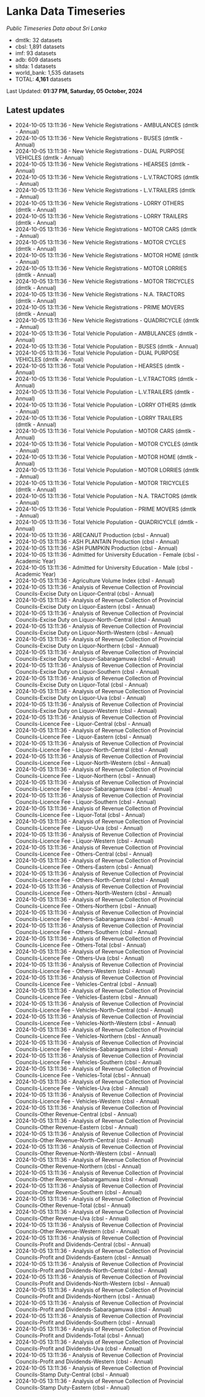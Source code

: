 # Lanka Data Timeseries
*Public Timeseries Data about Sri Lanka*

* dmtlk: 32 datasets
* cbsl: 1,891 datasets
* imf: 93 datasets
* adb: 609 datasets
* sltda: 1 datasets
* world_bank: 1,535 datasets
* TOTAL: **4,161** datasets

Last Updated: **01:37 PM, Saturday, 05 October, 2024**

## Latest updates

* 2024-10-05 13:11:36 - New Vehicle Registrations - AMBULANCES (dmtlk - Annual)
* 2024-10-05 13:11:36 - New Vehicle Registrations - BUSES (dmtlk - Annual)
* 2024-10-05 13:11:36 - New Vehicle Registrations - DUAL PURPOSE VEHICLES (dmtlk - Annual)
* 2024-10-05 13:11:36 - New Vehicle Registrations - HEARSES (dmtlk - Annual)
* 2024-10-05 13:11:36 - New Vehicle Registrations - L.V.TRACTORS (dmtlk - Annual)
* 2024-10-05 13:11:36 - New Vehicle Registrations - L.V.TRAILERS (dmtlk - Annual)
* 2024-10-05 13:11:36 - New Vehicle Registrations - LORRY OTHERS (dmtlk - Annual)
* 2024-10-05 13:11:36 - New Vehicle Registrations - LORRY TRAILERS (dmtlk - Annual)
* 2024-10-05 13:11:36 - New Vehicle Registrations - MOTOR CARS (dmtlk - Annual)
* 2024-10-05 13:11:36 - New Vehicle Registrations - MOTOR CYCLES (dmtlk - Annual)
* 2024-10-05 13:11:36 - New Vehicle Registrations - MOTOR HOME (dmtlk - Annual)
* 2024-10-05 13:11:36 - New Vehicle Registrations - MOTOR LORRIES (dmtlk - Annual)
* 2024-10-05 13:11:36 - New Vehicle Registrations - MOTOR TRICYCLES (dmtlk - Annual)
* 2024-10-05 13:11:36 - New Vehicle Registrations - N.A. TRACTORS (dmtlk - Annual)
* 2024-10-05 13:11:36 - New Vehicle Registrations - PRIME MOVERS (dmtlk - Annual)
* 2024-10-05 13:11:36 - New Vehicle Registrations - QUADRICYCLE (dmtlk - Annual)
* 2024-10-05 13:11:36 - Total Vehicle Population - AMBULANCES (dmtlk - Annual)
* 2024-10-05 13:11:36 - Total Vehicle Population - BUSES (dmtlk - Annual)
* 2024-10-05 13:11:36 - Total Vehicle Population - DUAL PURPOSE VEHICLES (dmtlk - Annual)
* 2024-10-05 13:11:36 - Total Vehicle Population - HEARSES (dmtlk - Annual)
* 2024-10-05 13:11:36 - Total Vehicle Population - L.V.TRACTORS (dmtlk - Annual)
* 2024-10-05 13:11:36 - Total Vehicle Population - L.V.TRAILERS (dmtlk - Annual)
* 2024-10-05 13:11:36 - Total Vehicle Population - LORRY OTHERS (dmtlk - Annual)
* 2024-10-05 13:11:36 - Total Vehicle Population - LORRY TRAILERS (dmtlk - Annual)
* 2024-10-05 13:11:36 - Total Vehicle Population - MOTOR CARS (dmtlk - Annual)
* 2024-10-05 13:11:36 - Total Vehicle Population - MOTOR CYCLES (dmtlk - Annual)
* 2024-10-05 13:11:36 - Total Vehicle Population - MOTOR HOME (dmtlk - Annual)
* 2024-10-05 13:11:36 - Total Vehicle Population - MOTOR LORRIES (dmtlk - Annual)
* 2024-10-05 13:11:36 - Total Vehicle Population - MOTOR TRICYCLES (dmtlk - Annual)
* 2024-10-05 13:11:36 - Total Vehicle Population - N.A. TRACTORS (dmtlk - Annual)
* 2024-10-05 13:11:36 - Total Vehicle Population - PRIME MOVERS (dmtlk - Annual)
* 2024-10-05 13:11:36 - Total Vehicle Population - QUADRICYCLE (dmtlk - Annual)
* 2024-10-05 13:11:36 - ARECANUT Production (cbsl - Annual)
* 2024-10-05 13:11:36 - ASH PLANTAIN Production (cbsl - Annual)
* 2024-10-05 13:11:36 - ASH PUMPKIN Production (cbsl - Annual)
* 2024-10-05 13:11:36 - Admitted for University Education - Female (cbsl - Academic Year)
* 2024-10-05 13:11:36 - Admitted for University Education - Male (cbsl - Academic Year)
* 2024-10-05 13:11:36 - Agriculture Volume Index (cbsl - Annual)
* 2024-10-05 13:11:36 - Analysis of Revenue Collection of Provincial Councils-Excise Duty on Liquor-Central (cbsl - Annual)
* 2024-10-05 13:11:36 - Analysis of Revenue Collection of Provincial Councils-Excise Duty on Liquor-Eastern (cbsl - Annual)
* 2024-10-05 13:11:36 - Analysis of Revenue Collection of Provincial Councils-Excise Duty on Liquor-North-Central (cbsl - Annual)
* 2024-10-05 13:11:36 - Analysis of Revenue Collection of Provincial Councils-Excise Duty on Liquor-North-Western (cbsl - Annual)
* 2024-10-05 13:11:36 - Analysis of Revenue Collection of Provincial Councils-Excise Duty on Liquor-Northern (cbsl - Annual)
* 2024-10-05 13:11:36 - Analysis of Revenue Collection of Provincial Councils-Excise Duty on Liquor-Sabaragamuwa (cbsl - Annual)
* 2024-10-05 13:11:36 - Analysis of Revenue Collection of Provincial Councils-Excise Duty on Liquor-Southern (cbsl - Annual)
* 2024-10-05 13:11:36 - Analysis of Revenue Collection of Provincial Councils-Excise Duty on Liquor-Total (cbsl - Annual)
* 2024-10-05 13:11:36 - Analysis of Revenue Collection of Provincial Councils-Excise Duty on Liquor-Uva (cbsl - Annual)
* 2024-10-05 13:11:36 - Analysis of Revenue Collection of Provincial Councils-Excise Duty on Liquor-Western (cbsl - Annual)
* 2024-10-05 13:11:36 - Analysis of Revenue Collection of Provincial Councils-Licence Fee - Liquor-Central (cbsl - Annual)
* 2024-10-05 13:11:36 - Analysis of Revenue Collection of Provincial Councils-Licence Fee - Liquor-Eastern (cbsl - Annual)
* 2024-10-05 13:11:36 - Analysis of Revenue Collection of Provincial Councils-Licence Fee - Liquor-North-Central (cbsl - Annual)
* 2024-10-05 13:11:36 - Analysis of Revenue Collection of Provincial Councils-Licence Fee - Liquor-North-Western (cbsl - Annual)
* 2024-10-05 13:11:36 - Analysis of Revenue Collection of Provincial Councils-Licence Fee - Liquor-Northern (cbsl - Annual)
* 2024-10-05 13:11:36 - Analysis of Revenue Collection of Provincial Councils-Licence Fee - Liquor-Sabaragamuwa (cbsl - Annual)
* 2024-10-05 13:11:36 - Analysis of Revenue Collection of Provincial Councils-Licence Fee - Liquor-Southern (cbsl - Annual)
* 2024-10-05 13:11:36 - Analysis of Revenue Collection of Provincial Councils-Licence Fee - Liquor-Total (cbsl - Annual)
* 2024-10-05 13:11:36 - Analysis of Revenue Collection of Provincial Councils-Licence Fee - Liquor-Uva (cbsl - Annual)
* 2024-10-05 13:11:36 - Analysis of Revenue Collection of Provincial Councils-Licence Fee - Liquor-Western (cbsl - Annual)
* 2024-10-05 13:11:36 - Analysis of Revenue Collection of Provincial Councils-Licence Fee - Others-Central (cbsl - Annual)
* 2024-10-05 13:11:36 - Analysis of Revenue Collection of Provincial Councils-Licence Fee - Others-Eastern (cbsl - Annual)
* 2024-10-05 13:11:36 - Analysis of Revenue Collection of Provincial Councils-Licence Fee - Others-North-Central (cbsl - Annual)
* 2024-10-05 13:11:36 - Analysis of Revenue Collection of Provincial Councils-Licence Fee - Others-North-Western (cbsl - Annual)
* 2024-10-05 13:11:36 - Analysis of Revenue Collection of Provincial Councils-Licence Fee - Others-Northern (cbsl - Annual)
* 2024-10-05 13:11:36 - Analysis of Revenue Collection of Provincial Councils-Licence Fee - Others-Sabaragamuwa (cbsl - Annual)
* 2024-10-05 13:11:36 - Analysis of Revenue Collection of Provincial Councils-Licence Fee - Others-Southern (cbsl - Annual)
* 2024-10-05 13:11:36 - Analysis of Revenue Collection of Provincial Councils-Licence Fee - Others-Total (cbsl - Annual)
* 2024-10-05 13:11:36 - Analysis of Revenue Collection of Provincial Councils-Licence Fee - Others-Uva (cbsl - Annual)
* 2024-10-05 13:11:36 - Analysis of Revenue Collection of Provincial Councils-Licence Fee - Others-Western (cbsl - Annual)
* 2024-10-05 13:11:36 - Analysis of Revenue Collection of Provincial Councils-Licence Fee - Vehicles-Central (cbsl - Annual)
* 2024-10-05 13:11:36 - Analysis of Revenue Collection of Provincial Councils-Licence Fee - Vehicles-Eastern (cbsl - Annual)
* 2024-10-05 13:11:36 - Analysis of Revenue Collection of Provincial Councils-Licence Fee - Vehicles-North-Central (cbsl - Annual)
* 2024-10-05 13:11:36 - Analysis of Revenue Collection of Provincial Councils-Licence Fee - Vehicles-North-Western (cbsl - Annual)
* 2024-10-05 13:11:36 - Analysis of Revenue Collection of Provincial Councils-Licence Fee - Vehicles-Northern (cbsl - Annual)
* 2024-10-05 13:11:36 - Analysis of Revenue Collection of Provincial Councils-Licence Fee - Vehicles-Sabaragamuwa (cbsl - Annual)
* 2024-10-05 13:11:36 - Analysis of Revenue Collection of Provincial Councils-Licence Fee - Vehicles-Southern (cbsl - Annual)
* 2024-10-05 13:11:36 - Analysis of Revenue Collection of Provincial Councils-Licence Fee - Vehicles-Total (cbsl - Annual)
* 2024-10-05 13:11:36 - Analysis of Revenue Collection of Provincial Councils-Licence Fee - Vehicles-Uva (cbsl - Annual)
* 2024-10-05 13:11:36 - Analysis of Revenue Collection of Provincial Councils-Licence Fee - Vehicles-Western (cbsl - Annual)
* 2024-10-05 13:11:36 - Analysis of Revenue Collection of Provincial Councils-Other Revenue-Central (cbsl - Annual)
* 2024-10-05 13:11:36 - Analysis of Revenue Collection of Provincial Councils-Other Revenue-Eastern (cbsl - Annual)
* 2024-10-05 13:11:36 - Analysis of Revenue Collection of Provincial Councils-Other Revenue-North-Central (cbsl - Annual)
* 2024-10-05 13:11:36 - Analysis of Revenue Collection of Provincial Councils-Other Revenue-North-Western (cbsl - Annual)
* 2024-10-05 13:11:36 - Analysis of Revenue Collection of Provincial Councils-Other Revenue-Northern (cbsl - Annual)
* 2024-10-05 13:11:36 - Analysis of Revenue Collection of Provincial Councils-Other Revenue-Sabaragamuwa (cbsl - Annual)
* 2024-10-05 13:11:36 - Analysis of Revenue Collection of Provincial Councils-Other Revenue-Southern (cbsl - Annual)
* 2024-10-05 13:11:36 - Analysis of Revenue Collection of Provincial Councils-Other Revenue-Total (cbsl - Annual)
* 2024-10-05 13:11:36 - Analysis of Revenue Collection of Provincial Councils-Other Revenue-Uva (cbsl - Annual)
* 2024-10-05 13:11:36 - Analysis of Revenue Collection of Provincial Councils-Other Revenue-Western (cbsl - Annual)
* 2024-10-05 13:11:36 - Analysis of Revenue Collection of Provincial Councils-Profit and Dividends-Central (cbsl - Annual)
* 2024-10-05 13:11:36 - Analysis of Revenue Collection of Provincial Councils-Profit and Dividends-Eastern (cbsl - Annual)
* 2024-10-05 13:11:36 - Analysis of Revenue Collection of Provincial Councils-Profit and Dividends-North-Central (cbsl - Annual)
* 2024-10-05 13:11:36 - Analysis of Revenue Collection of Provincial Councils-Profit and Dividends-North-Western (cbsl - Annual)
* 2024-10-05 13:11:36 - Analysis of Revenue Collection of Provincial Councils-Profit and Dividends-Northern (cbsl - Annual)
* 2024-10-05 13:11:36 - Analysis of Revenue Collection of Provincial Councils-Profit and Dividends-Sabaragamuwa (cbsl - Annual)
* 2024-10-05 13:11:36 - Analysis of Revenue Collection of Provincial Councils-Profit and Dividends-Southern (cbsl - Annual)
* 2024-10-05 13:11:36 - Analysis of Revenue Collection of Provincial Councils-Profit and Dividends-Total (cbsl - Annual)
* 2024-10-05 13:11:36 - Analysis of Revenue Collection of Provincial Councils-Profit and Dividends-Uva (cbsl - Annual)
* 2024-10-05 13:11:36 - Analysis of Revenue Collection of Provincial Councils-Profit and Dividends-Western (cbsl - Annual)
* 2024-10-05 13:11:36 - Analysis of Revenue Collection of Provincial Councils-Stamp Duty-Central (cbsl - Annual)
* 2024-10-05 13:11:36 - Analysis of Revenue Collection of Provincial Councils-Stamp Duty-Eastern (cbsl - Annual)